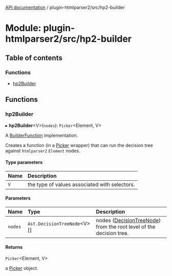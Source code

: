 [API documentation](../index.md) / plugin-htmlparser2/src/hp2-builder

# Module: plugin-htmlparser2/src/hp2-builder

## Table of contents

### Functions

- [hp2Builder](plugin_htmlparser2_src_hp2_builder.md#hp2builder)

## Functions

### hp2Builder

▸ **hp2Builder**<V\>(`nodes`): `Picker`<Element, V\>

A [BuilderFunction](selderee_src_selderee.types.md#builderfunction) implementation.

Creates a function (in a [Picker](../classes/selderee_src_selderee.picker.md) wrapper) that can run
the decision tree against `htmlparser2` `Element` nodes.

#### Type parameters

| Name | Description |
| :------ | :------ |
| `V` | the type of values associated with selectors. |

#### Parameters

| Name | Type | Description |
| :------ | :------ | :------ |
| `nodes` | `Ast.DecisionTreeNode`<V\>[] | nodes ([DecisionTreeNode](selderee_src_selderee.ast.md#decisiontreenode)) from the root level of the decision tree. |

#### Returns

`Picker`<Element, V\>

a [Picker](../classes/selderee_src_selderee.picker.md) object.
